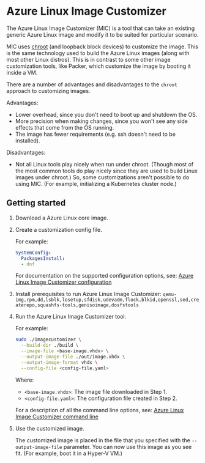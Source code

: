 # Azure Linux Image Customizer

The Azure Linux Image Customizer (MIC) is a tool that can take an existing generic Azure Linux
image and modify it to be suited for particular scenario.

MIC uses [chroot](https://en.wikipedia.org/wiki/Chroot) (and loopback block devices) to
customize the image.
This is the same technology used to build the Azure Linux images (along with most other
Linux distros).
This is in contrast to some other image customization tools, like Packer, which
customize the image by booting it inside a VM.

There are a number of advantages and disadvantages to the `chroot` approach to
customizing images.

Advantages:

- Lower overhead, since you don't need to boot up and shutdown the OS.
- More precision when making changes, since you won't see any side effects that come
  from the OS running.
- The image has fewer requirements (e.g. ssh doesn't need to be installed).

Disadvantages:

- Not all Linux tools play nicely when run under chroot. (Though most of the most
  common tools do play nicely since they are used to build Linux images under chroot.)
  So, some customizations aren't possible to do using MIC.
  (For example, initializing a Kubernetes cluster node.)

## Getting started

1. Download a Azure Linux core image.

2. Create a customization config file.

   For example:

    ```yaml
    SystemConfig:
      PackagesInstall:
      - dnf
    ```

   For documentation on the supported configuration options, see:
   [Azure Linux Image Customizer configuration](./docs/configuration.md)

3. Install prerequisites to run Azure Linux Image Customizer: `qemu-img,rpm,dd,lsblk,losetup,sfdisk,udevadm,flock,blkid,openssl,sed,createrepo,squashfs-tools,genisoimage,dosfstools`

4. Run the Azure Linux Image Customizer tool.

   For example:

    ```bash
    sudo ./imagecustomizer \
      --build-dir ./build \
      --image-file <base-image.vhdx> \
      --output-image-file ./out/image.vhdx \
      --output-image-format vhdx \
      --config-file <config-file.yaml>
    ```

   Where:

   - `<base-image.vhdx>`: The image file downloaded in Step 1.
   - `<config-file.yaml>`: The configuration file created in Step 2.

   For a description of all the command line options, see:
   [Azure Linux Image Customizer command line](./docs/cli.md)

5. Use the customized image.

   The customized image is placed in the file that you specified with the
   `--output-image-file` parameter. You can now use this image as you see fit.
   (For example, boot it in a Hyper-V VM.)
